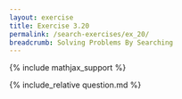 ```yaml
---
layout: exercise
title: Exercise 3.20
permalink: /search-exercises/ex_20/
breadcrumb: Solving Problems By Searching
---
```


{% include mathjax_support %}

<div><i class="arrow-up loader" data-chapter="search-exercises" data-exercise="ex_20" data-rating="0"></i></div>
{% include_relative question.md %}
